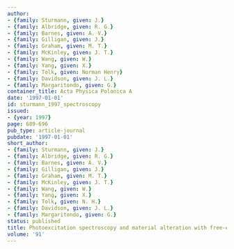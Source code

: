 ```yaml
---
author:
- {family: Sturmann, given: J.}
- {family: Albridge, given: R. G.}
- {family: Barnes, given: A. V.}
- {family: Gilligan, given: J.}
- {family: Graham, given: M. T.}
- {family: McKinley, given: J. T.}
- {family: Wang, given: W.}
- {family: Yang, given: X.}
- {family: Tolk, given: Norman Henry}
- {family: Davidson, given: J. L.}
- {family: Margaritondo, given: G.}
container_title: Acta Physica Polonica A
date: '1997-01-01'
id: sturmann_1997_spectroscopy
issued:
- {year: 1997}
page: 689-696
pub_type: article-journal
pubdate: '1997-01-01'
short_author:
- {family: Sturmann, given: J.}
- {family: Albridge, given: R. G.}
- {family: Barnes, given: A. V.}
- {family: Gilligan, given: J.}
- {family: Graham, given: M. T.}
- {family: McKinley, given: J. T.}
- {family: Wang, given: W.}
- {family: Yang, given: X.}
- {family: Tolk, given: N. H.}
- {family: Davidson, given: J. L.}
- {family: Margaritondo, given: G.}
status: published
title: Photoexcitation spectroscopy and material alteration with free-electron laser
volume: '91'
---
```

